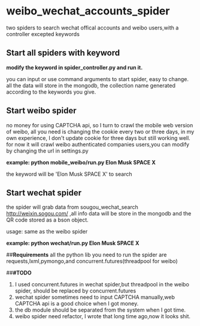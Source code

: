 # weibo_wechat_accounts_spider
two spiders to search wechat offical accounts and weibo users,with a controller excepted keywords
## **Start all spiders with keyword**

**modify the keyword in spider_controller.py and run it.**

you can input or use command arguments to start spider, easy to change.
all the data will store in the mongodb, the collection name generated according to the keywords you give.

## **Start weibo spider**
no money for using CAPTCHA api, so I turn to crawl the mobile web version of weibo, all you need is changing the cookie every two or three days, in my own experience, I don't update cookie for three days but still working well.
for now it will crawl weibo authenticated companies users,you can modify by changing the url in settings.py

**example: python mobile_weibo/run.py Elon Musk SPACE X**

the keyword will be 'Elon Musk SPACE X' to search

## **Start wechat spider**
the spider will grab data from sougou_wechat_search
http://weixin.sogou.com/ ,all info data will be store in the mongodb and the QR code stored as a bson object.

usage: same as the weibo spider

**example: python wechat/run.py Elon Musk SPACE X**

##**Requirements**
all the python lib you need to run the spider are requests,lxml,pymongo,and concurrent.futures(threadpool for weibo)

##**#TODO**
1. I used concurrent.futures in wechat spider,but threadpool in the weibo spider, should be replaced by concurrent.futures
2. wechat spider sometimes need to input CAPTCHA manually,web CAPTCHA api is a good choice when I got money.
3. the db module should be separated from the system when I got time.
4. weibo spider need refactor, I wrote that long time ago,now it looks shit.